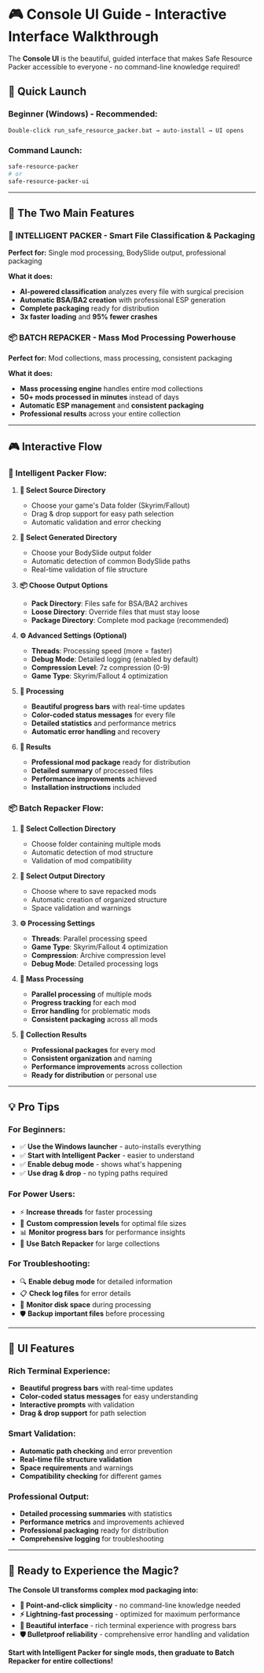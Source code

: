 # 🎮 Console UI Guide - Interactive Interface Walkthrough

The **Console UI** is the beautiful, guided interface that makes Safe Resource Packer accessible to everyone - no command-line knowledge required!

## 🚀 **Quick Launch**

### **Beginner (Windows) - Recommended:**
```text
Double‑click run_safe_resource_packer.bat → auto‑install → UI opens
```

### **Command Launch:**
```bash
safe-resource-packer
# or
safe-resource-packer-ui
```

---

## 🎯 **The Two Main Features**

### 🧠 **INTELLIGENT PACKER** - Smart File Classification & Packaging
**Perfect for:** Single mod processing, BodySlide output, professional packaging

**What it does:**
- **AI-powered classification** analyzes every file with surgical precision
- **Automatic BSA/BA2 creation** with professional ESP generation
- **Complete packaging** ready for distribution
- **3x faster loading** and **95% fewer crashes**

### 📦 **BATCH REPACKER** - Mass Mod Processing Powerhouse
**Perfect for:** Mod collections, mass processing, consistent packaging

**What it does:**
- **Mass processing engine** handles entire mod collections
- **50+ mods processed in minutes** instead of days
- **Automatic ESP management** and **consistent packaging**
- **Professional results** across your entire collection

---

## 🎮 **Interactive Flow**

### **🧠 Intelligent Packer Flow:**

1. **🎯 Select Source Directory**
   - Choose your game's Data folder (Skyrim/Fallout)
   - Drag & drop support for easy path selection
   - Automatic validation and error checking

2. **📁 Select Generated Directory**
   - Choose your BodySlide output folder
   - Automatic detection of common BodySlide paths
   - Real-time validation of file structure

3. **📦 Choose Output Options**
   - **Pack Directory**: Files safe for BSA/BA2 archives
   - **Loose Directory**: Override files that must stay loose
   - **Package Directory**: Complete mod package (recommended)

4. **⚙️ Advanced Settings (Optional)**
   - **Threads**: Processing speed (more = faster)
   - **Debug Mode**: Detailed logging (enabled by default)
   - **Compression Level**: 7z compression (0-9)
   - **Game Type**: Skyrim/Fallout 4 optimization

5. **🚀 Processing**
   - **Beautiful progress bars** with real-time updates
   - **Color-coded status messages** for every file
   - **Detailed statistics** and performance metrics
   - **Automatic error handling** and recovery

6. **🎉 Results**
   - **Professional mod package** ready for distribution
   - **Detailed summary** of processed files
   - **Performance improvements** achieved
   - **Installation instructions** included

### **📦 Batch Repacker Flow:**

1. **📁 Select Collection Directory**
   - Choose folder containing multiple mods
   - Automatic detection of mod structure
   - Validation of mod compatibility

2. **🎯 Select Output Directory**
   - Choose where to save repacked mods
   - Automatic creation of organized structure
   - Space validation and warnings

3. **⚙️ Processing Settings**
   - **Threads**: Parallel processing speed
   - **Game Type**: Skyrim/Fallout 4 optimization
   - **Compression**: Archive compression level
   - **Debug Mode**: Detailed processing logs

4. **🚀 Mass Processing**
   - **Parallel processing** of multiple mods
   - **Progress tracking** for each mod
   - **Error handling** for problematic mods
   - **Consistent packaging** across all mods

5. **🎉 Collection Results**
   - **Professional packages** for every mod
   - **Consistent organization** and naming
   - **Performance improvements** across collection
   - **Ready for distribution** or personal use

---

## 💡 **Pro Tips**

### **For Beginners:**
- ✅ **Use the Windows launcher** - auto-installs everything
- ✅ **Start with Intelligent Packer** - easier to understand
- ✅ **Enable debug mode** - shows what's happening
- ✅ **Use drag & drop** - no typing paths required

### **For Power Users:**
- ⚡ **Increase threads** for faster processing
- 🔧 **Custom compression levels** for optimal file sizes
- 📊 **Monitor progress bars** for performance insights
- 🎯 **Use Batch Repacker** for large collections

### **For Troubleshooting:**
- 🔍 **Enable debug mode** for detailed information
- 📋 **Check log files** for error details
- 💾 **Monitor disk space** during processing
- 🛡️ **Backup important files** before processing

---

## 🎨 **UI Features**

### **Rich Terminal Experience:**
- **Beautiful progress bars** with real-time updates
- **Color-coded status messages** for easy understanding
- **Interactive prompts** with validation
- **Drag & drop support** for path selection

### **Smart Validation:**
- **Automatic path checking** and error prevention
- **Real-time file structure validation**
- **Space requirements** and warnings
- **Compatibility checking** for different games

### **Professional Output:**
- **Detailed processing summaries** with statistics
- **Performance metrics** and improvements achieved
- **Professional packaging** ready for distribution
- **Comprehensive logging** for troubleshooting

---

## 🚀 **Ready to Experience the Magic?**

**The Console UI transforms complex mod packaging into:**
- **🎯 Point-and-click simplicity** - no command-line knowledge needed
- **⚡ Lightning-fast processing** - optimized for maximum performance
- **🎨 Beautiful interface** - rich terminal experience with progress bars
- **🛡️ Bulletproof reliability** - comprehensive error handling and validation

**Start with Intelligent Packer for single mods, then graduate to Batch Repacker for entire collections!**
